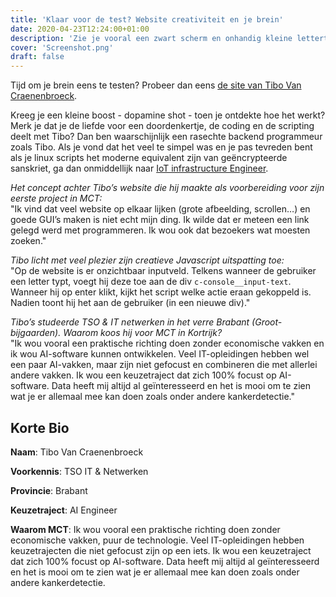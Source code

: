 ```yaml
---
title: 'Klaar voor de test? Website creativiteit en je brein'
date: 2020-04-23T12:24:00+01:00
description: 'Zie je vooral een zwart scherm en onhandig kleine lettertjes? Nog niet opgeven. Dit is geen vriendelijke User Interface voor een noob, maar een test, remember!'
cover: 'Screenshot.png'
draft: false
---
```


Tijd om je brein eens te testen? Probeer dan eens [de site van Tibo Van Craenenbroeck](https://tibovancraenenbroeck.be/).

Kreeg je een kleine boost - dopamine shot - toen je ontdekte hoe het werkt? Merk je dat je de liefde voor een doordenkertje, de coding en de scripting deelt met Tibo? Dan ben waarschijnlijk een rasechte backend programmeur zoals Tibo. Als je vond dat het veel te simpel was en je pas tevreden bent als je linux scripts het moderne equivalent zijn van geëncrypteerde sanskriet, ga dan onmiddellijk naar [IoT infrastructure Engineer](/programma/iot-infrastructure-engineer).

_Het concept achter Tibo’s website die hij maakte als voorbereiding voor zijn eerste project in MCT:_  
"Ik vind dat veel website op elkaar lijken (grote afbeelding, scrollen…) en goede GUI’s maken is niet echt mijn ding. Ik wilde dat er meteen een link gelegd werd met programmeren. Ik wou ook dat bezoekers wat moesten zoeken."

_Tibo licht met veel plezier zijn creatieve Javascript uitspatting toe:_  
"Op de website is er onzichtbaar inputveld. Telkens wanneer de gebruiker een letter typt, voegt hij deze toe aan de div ```c-console__input-text```. Wanneer hij op enter klikt, kijkt het script welke actie eraan gekoppeld is. Nadien toont hij het aan de gebruiker (in een nieuwe div)."

_Tibo’s studeerde TSO & IT netwerken in het verre Brabant (Groot-bijgaarden). Waarom koos hij voor MCT in Kortrijk?_  
"Ik wou vooral een praktische richting doen zonder economische vakken en ik wou AI-software kunnen ontwikkelen. Veel IT-opleidingen hebben wel een paar AI-vakken, maar zijn niet gefocust en combineren die met allerlei andere vakken. Ik wou een keuzetraject dat zich 100% focust op AI-software. Data heeft mij altijd al geïnteresseerd en het is mooi om te zien wat je er allemaal mee kan doen zoals onder andere kankerdetectie."

## Korte Bio
**Naam**: Tibo Van Craenenbroeck

**Voorkennis**: TSO IT & Netwerken

**Provincie**: Brabant

**Keuzetraject**: AI Engineer

**Waarom MCT**:
Ik wou vooral een praktische richting doen zonder economische vakken, puur de technologie. Veel IT-opleidingen hebben keuzetrajecten die niet gefocust zijn op een iets. Ik wou een keuzetraject dat zich 100% focust op AI-software. Data heeft mij altijd al geïnteresseerd en het is mooi om te zien wat je er allemaal mee kan doen zoals onder andere kankerdetectie.

